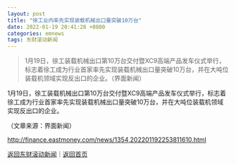 ```yaml
---
layout: post
title: "徐工业内率先实现装载机械出口量突破10万台"
date: 2022-01-19 20:41:28 +0800
categories: emnews
tags: 东财滚动新闻
---
```

> 1月19日，徐工装载机械出口第10万台交付暨XC9高端产品发车仪式举行，标志着徐工成为行业首家率先实现装载机械出口量突破10万台，并在大吨位装载机领域实现反出口的企业。（界面新闻）

<p>1月19日，徐工装载机械出口第10万台交付暨XC9高端产品发车仪式举行，标志着徐工成为行业首家率先实现装载机械出口量突破10万台，并在大吨位装载机领域实现反出口的企业。</p><p class="em_media">（文章来源：界面新闻）</p>

<http://finance.eastmoney.com/news/1354,202201192253811610.html>

[返回东财滚动新闻](//finews.withounder.com/emnews/)｜[返回首页](//finews.withounder.com/)